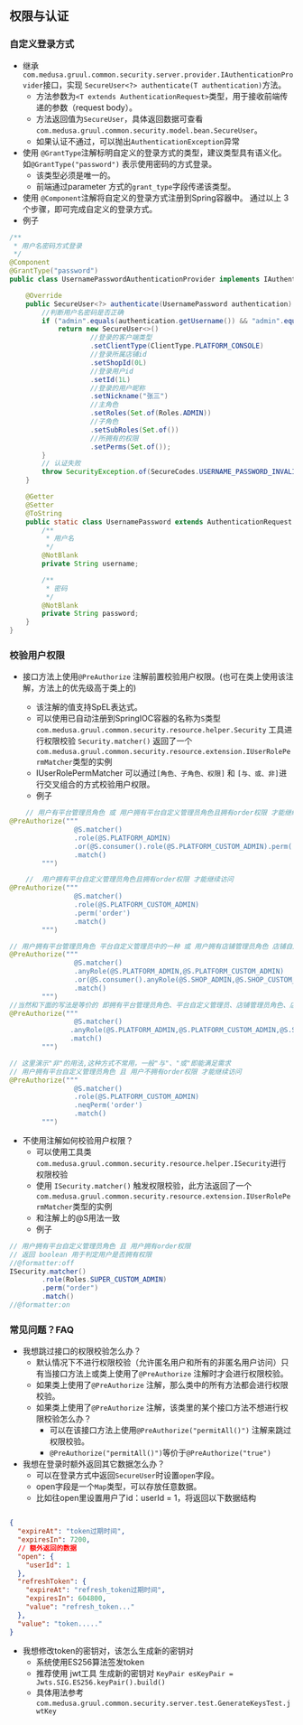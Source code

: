 ## 权限与认证

### 自定义登录方式

- 继承`com.medusa.gruul.common.security.server.provider.IAuthenticationProvider`接口，实现
  `SecureUser<?> authenticate(T authentication)`方法。
    - 方法参数为`<T extends AuthenticationRequest>`类型，用于接收前端传递的参数（request body）。
    - 方法返回值为`SecureUser`，具体返回数据可查看`com.medusa.gruul.common.security.model.bean.SecureUser`。
    - 如果认证不通过，可以抛出`AuthenticationException`异常
- 使用 `@GrantType`注解标明自定义的登录方式的类型，建议类型具有语义化。 如`@GrantType("password")` 表示使用密码的方式登录。
    - 该类型必须是唯一的。
    - 前端通过parameter 方式的`grant_type`字段传递该类型。
- 使用 `@Component`注解将自定义的登录方式注册到Spring容器中。
  通过以上 3 个步骤，即可完成自定义的登录方式。
- 例子

```java
/**
 * 用户名密码方式登录
 */
@Component
@GrantType("password")
public class UsernamePasswordAuthenticationProvider implements IAuthenticationProvider<UsernamePasswordAuthenticationProvider.UsernamePassword> {

    @Override
    public SecureUser<?> authenticate(UsernamePassword authentication) throws AuthenticationException {
        //判断用户名密码是否正确
        if ("admin".equals(authentication.getUsername()) && "admin".equals(authentication.getPassword())) {
            return new SecureUser<>()
                    //登录的客户端类型
                    .setClientType(ClientType.PLATFORM_CONSOLE)
                    //登录所属店铺id
                    .setShopId(0L)
                    //登录用户id
                    .setId(1L)
                    //登录的用户昵称
                    .setNickname("张三")
                    //主角色 
                    .setRoles(Set.of(Roles.ADMIN))
                    //子角色
                    .setSubRoles(Set.of())
                    //所拥有的权限
                    .setPerms(Set.of());
        }
        // 认证失败
        throw SecurityException.of(SecureCodes.USERNAME_PASSWORD_INVALID);
    }

    @Getter
    @Setter
    @ToString
    public static class UsernamePassword extends AuthenticationRequest {
        /**
         * 用户名
         */
        @NotBlank
        private String username;

        /**
         * 密码
         */
        @NotBlank
        private String password;
    }
}
```

### 校验用户权限

- 接口方法上使用`@PreAuthorize` 注解前置校验用户权限。(也可在类上使用该注解，方法上的优先级高于类上的)

    - 该注解的值支持SpEL表达式。
    - 可以使用已自动注册到SpringIOC容器的名称为`S`类型`com.medusa.gruul.common.security.resource.helper.Security`
      工具进行权限校验 `Security.matcher()` 返回了一个
      `com.medusa.gruul.common.security.resource.extension.IUserRolePermMatcher`类型的实例
    - IUserRolePermMatcher 可以通过`[角色、子角色、权限]` 和 `[与、或、非]`进行交叉组合的方式校验用户权限。
    - 例子

```java
    // 用户有平台管理员角色 或 用户拥有平台自定义管理员角色且拥有order权限 才能继续访问
@PreAuthorize("""
                @S.matcher()
                .role(@S.PLATFORM_ADMIN)
                .or(@S.consumer().role(@S.PLATFORM_CUSTOM_ADMIN).perm('order'))
                .match()
        """)
```

```java
    //  用户拥有平台自定义管理员角色且拥有order权限 才能继续访问
@PreAuthorize("""
                @S.matcher()
                .role(@S.PLATFORM_CUSTOM_ADMIN)
                .perm('order')
                .match()
        """)
```

```java
// 用户拥有平台管理员角色 平台自定义管理员中的一种 或 用户拥有店铺管理员角色 店铺自定义管理员角色中的一种 才能继续访问
@PreAuthorize("""
                @S.matcher()
                .anyRole(@S.PLATFORM_ADMIN,@S.PLATFORM_CUSTOM_ADMIN)
                .or(@S.consumer().anyRole(@S.SHOP_ADMIN,@S.SHOP_CUSTOM_ADMIN))
                .match()
        """)
//当然和下面的写法是等价的 即拥有平台管理员角色、平台自定义管理员、店铺管理员角色、店铺自定义管理员角色中的一种 才能继续访问
@PreAuthorize("""
                @S.matcher()
               .anyRole(@S.PLATFORM_ADMIN,@S.PLATFORM_CUSTOM_ADMIN,@S.SHOP_ADMIN,@S.SHOP_CUSTOM_ADMIN)
               .match()
        """)
```

```java
// 这里演示"非"的用法,这种方式不常用，一般"与"、"或"即能满足需求
// 用户拥有平台自定义管理员角色 且 用户不拥有order权限 才能继续访问
@PreAuthorize("""
                @S.matcher()
                .role(@S.PLATFORM_CUSTOM_ADMIN)
                .neqPerm('order')
                .match()
        """)
```

- 不使用注解如何校验用户权限？
    - 可以使用工具类`com.medusa.gruul.common.security.resource.helper.ISecurity`进行权限校验
    - 使用 `ISecurity.matcher()` 触发权限校验，此方法返回了一个
      `com.medusa.gruul.common.security.resource.extension.IUserRolePermMatcher`类型的实例
    - 和注解上的@S用法一致
    - 例子

```java
// 用户拥有平台自定义管理员角色 且 用户拥有order权限
// 返回 boolean 用于判定用户是否拥有权限 
//@formatter:off
ISecurity.matcher()
        .role(Roles.SUPER_CUSTOM_ADMIN)
        .perm("order")
        .match()
//@formatter:on
```

### 常见问题？FAQ

- 我想跳过接口的权限校验怎么办？
    - 默认情况下不进行权限校验（允许匿名用户和所有的非匿名用户访问）只有当接口方法上或类上使用了`@PreAuthorize`
      注解时才会进行权限校验。
    - 如果类上使用了`@PreAuthorize` 注解，那么类中的所有方法都会进行权限校验。
    - 如果类上使用了`@PreAuthorize` 注解，该类里的某个接口方法不想进行权限校验怎么办？
        - 可以在该接口方法上使用`@PreAuthorize("permitAll()")` 注解来跳过权限校验。
        - `@PreAuthorize("permitAll()")`等价于`@PreAuthorize("true")`
- 我想在登录时额外返回其它数据怎么办？
    - 可以在登录方式中返回`SecureUser`时设置`open`字段。
    - open字段是一个`Map`类型，可以存放任意数据。
    - 比如往open里设置用户了id：userId = 1，将返回以下数据结构

```json

{
  "expireAt": "token过期时间",
  "expiresIn": 7200,
  // 额外返回的数据
  "open": {
    "userId": 1
  },
  "refreshToken": {
    "expireAt": "refresh_token过期时间",
    "expiresIn": 604800,
    "value": "refresh_token..."
  },
  "value": "token....."
}

```

- 我想修改token的密钥对，该怎么生成新的密钥对
    - 系统使用ES256算法签发token
    - 推荐使用 jwt工具 生成新的密钥对 `KeyPair esKeyPair = Jwts.SIG.ES256.keyPair().build()`
    - 具体用法参考 `com.medusa.gruul.common.security.server.test.GenerateKeysTest.jwtKey`
